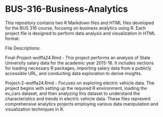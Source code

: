 # BUS-316-Business-Analytics

This repository contains two R Markdown files and HTML files developed for the BUS 316 course, focusing on business analytics using R. Each project file is designed to perform data analysis and visualization in HTML format.

File Descriptions:

Final-Project-wolffa24.Rmd - This project performs an analysis of State University salary data for the academic year 2015-16. It includes sections for loading necessary R packages, importing salary data from a publicly accessible URL, and conducting data exploration to derive insights.

Project-2-wolffa24.Rmd - Focuses on exploring electric vehicle data. The project begins with setting up the required R environment, loading the ev_cars dataset, and then analyzing this dataset to understand the characteristics and trends in electric vehicle data.
These files represent comprehensive analytics projects employing various data manipulation and visualization techniques in R.

